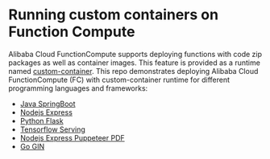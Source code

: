 # Running custom containers on Function Compute

Alibaba Cloud FunctionCompute supports deploying functions with code zip packages as well as container images. This feature is provided as a runtime named [custom-container](https://www.alibabacloud.com/help/doc-detail/179368.htm).
This repo demonstrates deploying Alibaba Cloud FunctionCompute (FC) with custom-container runtime for different programming languages and frameworks:

* [Java SpringBoot](java-springboot/)
* [Nodejs Express](nodejs-express/)
* [Python Flask](python-flask/)
* [Tensorflow Serving](tensorflow-serving/)
* [Nodejs Express Puppeteer PDF](puppeteer-pdf/)
* [Go GIN](go-gin/)
